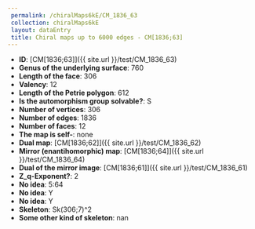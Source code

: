```yaml
--- 
 permalink: /chiralMaps6kE/CM_1836_63 
 collection: chiralMaps6kE
 layout: dataEntry
 title: Chiral maps up to 6000 edges - CM[1836;63]
---
```


- **ID**: [CM[1836;63]]({{ site.url }}/test/CM_1836_63)
- **Genus of the underlying surface**: 760
- **Length of the face**: 306
- **Valency**: 12
- **Length of the Petrie polygon**: 612
- **Is the automorphism group solvable?**: S
- **Number of vertices**: 306
- **Number of edges**: 1836
- **Number of faces**: 12
- **The map is self-**: none
- **Dual map**: [CM[1836;62]]({{ site.url }}/test/CM_1836_62)
- **Mirror (enantihomorphic) map**: [CM[1836;64]]({{ site.url }}/test/CM_1836_64)
- **Dual of the mirror image**: [CM[1836;61]]({{ site.url }}/test/CM_1836_61)
- **Z_q-Exponent?**: 2
- **No idea**:  5:64
- **No idea**: Y
- **No idea**: Y
- **Skeleton**: Sk(306;7)^2
- **Some other kind of skeleton**: nan
